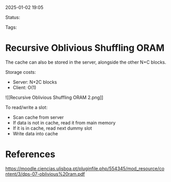 2025-01-02 19:05

Status: 

Tags: 

# Recursive Oblivious Shuffling ORAM

The cache can also be stored in the server, alongside the other N+C blocks.

Storage costs:
- Server: N+2C blocks
- Client: O(1)

![[Recursive Oblivious Shuffling ORAM 2.png]]

To read/write a slot:
- Scan cache from server
- If data is not in cache, read it from main memory
- If it is in cache, read next dummy slot
- Write data into cache

# References

https://moodle.ciencias.ulisboa.pt/pluginfile.php/554345/mod_resource/content/3/dps-07-oblivious%20ram.pdf